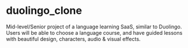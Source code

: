 # duolingo_clone
Mid-level/Senior project of a language learning SaaS, similar to Duolingo. Users will be able to choose a language course, and have guided lessons with beautiful design, characters, audio &amp; visual effects.
